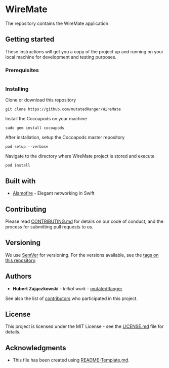 # WireMate

The repository contains the WireMate application 

## Getting started

These instructions will get you a copy of the project up and running on your local machine for development and testing purposes. 

### Prerequisites

```
```

### Installing

Clone or download this repository
```
git clone https://github.com/mutatedRanger/WireMate
```

Install the Cocoapods on your machine
```
sudo gem install cocoapods
```

After installation, setup the Cocoapods master repository 
```
pod setup --verbose
```

Navigate to the directory where WireMate project is stored and execute
```
pod install
```

## Built with

* [Alamofire](https://github.com/Alamofire/Alamofire) - Elegant networking in Swift

## Contributing
Please read [CONTRIBUTING.md](https://github.com/mutatedRanger/WireMate/blob/master/CONTRIBUTING.md) for details on our code of conduct, and the process for submitting pull requests to us.

## Versioning

We use [SemVer](http://semver.org/) for versioning. For the versions available, see the [tags on this repository](https://github.com/mutatedRanger/WireMate/tags).

## Authors
* **Hubert Zajączkowski** - *Initial work* - [mutatedRanger](https://github.com/mutatedRanger)

See also the list of [contributors](https://github.com/mutatedRanger/WireMate/graphs/contributors) who participated in this project.

## License

This project is licensed under the MIT License - see the [LICENSE.md](LICENSE.md) file for details.

## Acknowledgments

* This file has been created using [README-Template.md](https://gist.github.com/PurpleBooth/109311bb0361f32d87a2).
